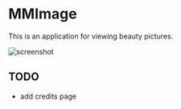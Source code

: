 # MMImage

This is an application for viewing beauty pictures.

![screenshot](https://github.com/user-attachments/assets/4b77aff1-f809-4467-a24a-01b17e08de60)


## TODO

- add credits page
